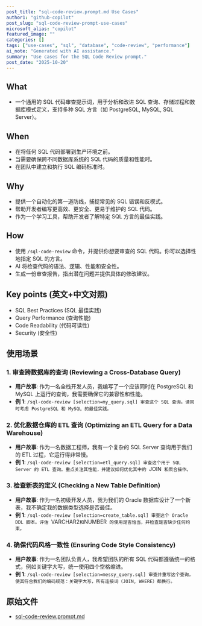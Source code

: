 ```yaml
---
post_title: "sql-code-review.prompt.md Use Cases"
author1: "github-copilot"
post_slug: "sql-code-review-prompt-use-cases"
microsoft_alias: "copilot"
featured_image: ""
categories: []
tags: ["use-cases", "sql", "database", "code-review", "performance"]
ai_note: "Generated with AI assistance."
summary: "Use cases for the SQL Code Review prompt."
post_date: "2025-10-20"
---
```


<!-- markdownlint-disable MD041 -->

## What

- 一个通用的 SQL 代码审查提示词，用于分析和改进 SQL 查询、存储过程和数据库模式定义，支持多种 SQL 方言（如 PostgreSQL, MySQL, SQL Server）。

## When

- 在将任何 SQL 代码部署到生产环境之前。
- 当需要确保跨不同数据库系统的 SQL 代码的质量和性能时。
- 在团队中建立和执行 SQL 编码标准时。

## Why

- 提供一个自动化的第一道防线，捕捉常见的 SQL 错误和反模式。
- 帮助开发者编写更高效、更安全、更易于维护的 SQL 代码。
- 作为一个学习工具，帮助开发者了解特定 SQL 方言的最佳实践。

## How

- 使用 `/sql-code-review` 命令，并提供你想要审查的 SQL 代码。你可以选择性地指定 SQL 的方言。
- AI 将检查代码的语法、逻辑、性能和安全性。
- 生成一份审查报告，指出潜在问题并提供具体的修改建议。

## Key points (英文+中文对照)

- SQL Best Practices (SQL 最佳实践)
- Query Performance (查询性能)
- Code Readability (代码可读性)
- Security (安全性)

## 使用场景

### 1. 审查跨数据库的查询 (Reviewing a Cross-Database Query)

- **用户故事**: 作为一名全栈开发人员，我编写了一个应该同时在 PostgreSQL 和 MySQL 上运行的查询，我需要确保它的兼容性和性能。
- **例 1**: `/sql-code-review [selection=my_query.sql] 审查这个 SQL 查询。请同时考虑 PostgreSQL 和 MySQL 的最佳实践。`

### 2. 优化数据仓库的 ETL 查询 (Optimizing an ETL Query for a Data Warehouse)

- **用户故事**: 作为一名数据工程师，我有一个复杂的 SQL Server 查询用于我们的 ETL 过程，它运行得非常慢。
- **例 1**: `/sql-code-review [selection=etl_query.sql] 审查这个用于 SQL Server 的 ETL 查询。重点关注其性能，并建议如何优化其中的 `JOIN` 和聚合操作。`

### 3. 检查新表的定义 (Checking a New Table Definition)

- **用户故事**: 作为一名初级开发人员，我为我们的 Oracle 数据库设计了一个新表，我不确定我的数据类型选择是否最佳。
- **例 1**: `/sql-code-review [selection=create_table.sql] 审查这个 Oracle DDL 脚本。评估 `VARCHAR2` 和 `NUMBER` 的使用是否恰当，并检查是否缺少任何约束。`

### 4. 确保代码风格一致性 (Ensuring Code Style Consistency)

- **用户故事**: 作为一名团队负责人，我希望团队的所有 SQL 代码都遵循统一的格式，例如关键字大写，统一使用四个空格缩进。
- **例 1**: `/sql-code-review [selection=messy_query.sql] 审查并重写这个查询，使其符合我们的编码规范：关键字大写，所有连接词（JOIN, WHERE）都换行。`

## 原始文件

- [sql-code-review.prompt.md](../../prompts/sql-code-review.prompt.md)
